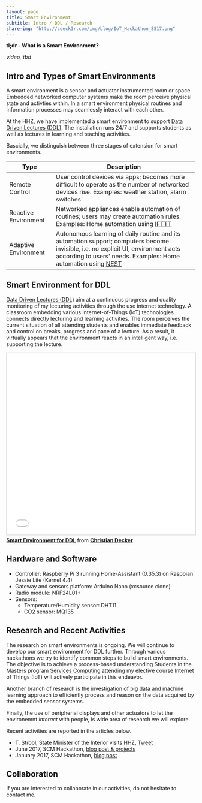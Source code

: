 ```yaml
---
layout: page
title: Smart Environment
subtitle: Intro / DDL / Research
share-img: "http://cdeck3r.com/img/blog/IoT_Hackathon_SS17.png"
---
```


**tl;dr - What is a Smart Environment?**

*video, tbd*

## Intro and Types of Smart Environments

A smart environment is a sensor and actuator instrumented room or space. Embedded networked computer systems make the room perceive physical state and activties within. In a smart environment physical routines and information processes may seamlessly interact with each other.

At the HHZ, we have implemented a smart environment to support [Data Driven Lectures (DDL)](/teaching/ddl). 
The installation runs 24/7 and supports students as well as lectures in learning and teaching activities. 

Bascially, we distinguish between three stages of extension for smart environments.

| Type | Description | 
| ------ | ------- |
| Remote Control | User control devices via apps; becomes more difficult to operate as the number of networked devices rise. Examples: weather station, alarm switches  |
| Reactive Environment | Networked appliances enable automation of routines; users may create automation rules. Examples: Home automation using [IFTTT](https://ifttt.com/) |
| Adaptive Environment | Autonomous learning of daily routine and its automation support; computers become invisible, i.e. no explicit UI, environment acts according to users' needs. Examples: Home automation using [NEST](https://nest.com/thermostat/meet-nest-thermostat/)  |

## Smart Environment for DDL

[Data Driven Lectures (DDL)](/teaching/ddl) aim at a continuous progress and quality monitoring of my lecturing activities
through the use internet technology. A classroom embedding various Internet-of-Things (IoT) technologies connects directly lecturing and learning activities. The room perceives the current situation of all attending students and enables immediate feedback and control on breaks, progress and pace of a lecture. As a result, it virtually appears that the environment reacts in an intelligent way, i.e. supporting the lecture. 

<iframe src="//www.slideshare.net/slideshow/embed_code/key/CoIdyMvD4fDRtG" width="595" height="485" frameborder="0" marginwidth="0" marginheight="0" scrolling="no" style="border:1px solid #CCC; border-width:1px; margin-bottom:5px; max-width: 100%;" allowfullscreen> </iframe> <div style="margin-bottom:5px"> <strong> <a href="//www.slideshare.net/ChristianDecker4/smart-environment-for-ddl" title="Smart Environment for DDL" target="_blank">Smart Environment for DDL</a> </strong> from <strong><a href="https://www.slideshare.net/ChristianDecker4" target="_blank">Christian Decker</a></strong> </div>

## Hardware and Software

* Controller: Raspberry Pi 3 running Home-Assistant (0.35.3) on Raspbian Jessie Lite (Kernel 4.4)
* Gateway and sensors platform: Arduino Nano (xcsource clone)
* Radio module: NRF24L01+
* Sensors: 
    * Temperature/Humidity sensor: DHT11
    * CO2 sensor: MQ135

## Research and Recent Activities

The research on smart environments is ongoing. We will continue to develop our smart environment for DDL further.
Through various hackathons we try to identify common steps to build smart environments. The objective is to achieve a process-based understanding Students in the Masters program [Services Computing](http://www.hhz.de/master/services-computing/) attending my elective course Internet of Things (IoT) will actively participate in this endeavor. 

Another branch of research is the investigation of big data and machine learning approach to efficiently process and reason on the data acquired by the embedded sensor systems. 

Finally, the use of peripherial displays and other actuators to let the environemnt *interact* with people, is wide area of research we will explore.

Recent activities are reported in the articles below.

* T. Strobl, State Minister of the Interior visits HHZ, [Tweet](https://twitter.com/cdeck3r/status/880786015845273600)
* June 2017, SCM Hackathon, [blog post & projects](http://cdeck3r.com/2017-06-13-SCM-IoTHackathon/)
* January 2017, SCM Hackathon, [blog post](http://cdeck3r.com/2017-01-18-SCM-IoTHackathon/)

## Collaboration

If you are interested to collaborate in our activities, do not hesitate to contact me.
